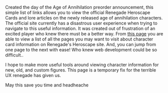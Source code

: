 Created the day of the Age of Annihilation preorder announcement, this simple list of links allows you to view the official Renegade Heroscape Cards and lore articles on the newly released age of annihilation characters. 
The official site currently has a disastrous user experience when trying to navigate to this useful information. 
It was created out of frustration of an excited player who knew there must be a better way. From [this page](https://bandrada.github.io/heroscape-card-reference) you are able to view a list of all the pages you may want to visit about character card information on Renegade's Heroscape site.
And, you can jump from one page to the next with ease! Who knew web development could be so difficult..

I hope to make more useful tools around viewing character information for new, old, and custom figures. This page is a temporary fix for the terrible UX renegade has given us.

May this save you time and headheache
